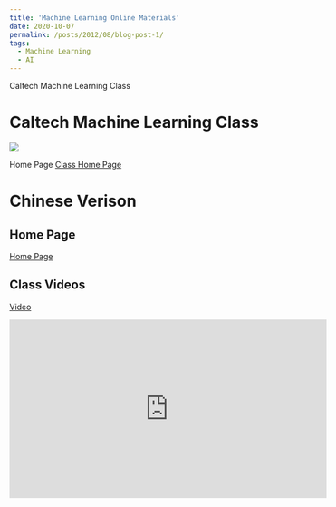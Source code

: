 ```yaml
---
title: 'Machine Learning Online Materials'
date: 2020-10-07
permalink: /posts/2012/08/blog-post-1/
tags:
  - Machine Learning
  - AI
---
```

Caltech Machine Learning Class


# Caltech Machine Learning Class

![](https://work.caltech.edu/images1/banner.png)


Home Page
[Class Home Page](https://work.caltech.edu/lectures.html)


# Chinese Verison
## Home Page 
[Home Page](https://www.csie.ntu.edu.tw/~htlin/course/ml20fall/)

## Class Videos
[Video](https://www.youtube.com/channel/UC9Wi1Ias8t4u1OosYnHhi0Q)
<iframe width="560" height="315" src="https://www.youtube.com/embed/videoseries?list=PLXVfgk9fNX2IQOYPmqjqWsNUFl2kpk1U2" frameborder="0" allow="accelerometer; autoplay; clipboard-write; encrypted-media; gyroscope; picture-in-picture" allowfullscreen></iframe>
<!-- This is a sample blog post. Lorem ipsum I can't remember the rest of lorem ipsum and don't have an internet connection right now. Testing testing testing this blog post. Blog posts are cool.


## Introduction to Information Retrieval
[Introduction to Information Retrieval](https://nlp.stanford.edu/IR-book/html/htmledition/irbook.html)
[Introduction to Information Retrieval](https://nlp.stanford.edu/IR-book/)

## Machine Learning 
[机器学习周志华](https://github.com/Mikoto10032/DeepLearning/blob/master/books/%E6%9C%BA%E5%99%A8%E5%AD%A6%E4%B9%A0%E5%91%A8%E5%BF%97%E5%8D%8E.pdf)

### tiny url 
### design an instigram 
### object oritened code 
